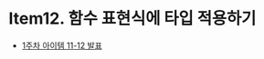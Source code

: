 # Item12. 함수 표현식에 타입 적용하기
* [1주차 아이템 11-12 발표](https://docs.google.com/presentation/d/1RdpMmOP4miWIZWi5-HW03x3holJyJ3UAFTBCgVDbYP0/edit)
